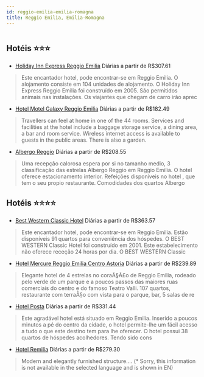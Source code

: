 ```yaml
---
id: reggio-emilia-emilia-romagna
title: Reggio Emilia, Emilia-Romagna
---
```


<center><img src="http://photos.hotelbeds.com/giata/20/201383/201383a_hb_a_002.jpg" alt="" /></center>


## Hotéis ⭐️⭐️⭐️

-    [Holiday Inn Express Reggio Emilia](https://www.hurb.com/aud/https://www.hurb.com/hoteis/reggio-emilia/holiday-inn-express-reggio-emilia-JNP-JP827252?cmp=18055) Diárias a partir de R$307.61
   > Este encantador hotel, pode encontrar-se em Reggio Emilia. O alojamento consiste em 104 unidades de alojamento. O Holiday Inn Express Reggio Emilia foi construído em 2005. São permitidos animais nas instalações. Os viajantes que chegam de carro irão aprec
-    [Hotel Motel Galaxy Reggio Emilia](https://www.hurb.com/aud/https://www.hurb.com/hoteis/reggio-emilia/hotel-motel-galaxy-reggio-emilia-JNP-JP441933?cmp=18055) Diárias a partir de R$182.49
   > Travellers can feel at home in one of the 44 rooms. Services and facilities at the hotel include a baggage storage service, a dining area, a bar and room service. Wireless internet access is available to guests in the public areas. There is also a garden.
-    [Albergo Reggio](https://www.hurb.com/aud/https://www.hurb.com/hoteis/reggio-emilia/albergo-reggio-JNP-JP266098?cmp=18055) Diárias a partir de R$208.55
   > Uma recepção calorosa espera por si no tamanho medio, 3 classificação das estrelas Albergo Reggio em Reggio Emilia. O hotel oferece estacionamento interior. Refeições disponiveis no hotel , que tem o seu propio restaurante. Comodidades dos quartos Albergo

## Hotéis ⭐️⭐️⭐️⭐️

-    [Best Western Classic Hotel](https://www.hurb.com/aud/https://www.hurb.com/hoteis/reggio-emilia/best-western-classic-hotel-JNP-JP084296?cmp=18055) Diárias a partir de R$363.57
   > Este encantador hotel, pode encontrar-se em Reggio Emilia. Estão disponíveis 91 quartos para conveniência dos hóspedes. O BEST WESTERN Classic Hotel foi construído em 2001. Este estabelecimento não oferece receção 24 horas por dia. O BEST WESTERN Classic 
-    [Hotel Mercure Reggio Emilia Centro Astoria](https://www.hurb.com/aud/https://www.hurb.com/hoteis/reggio-emilia/hotel-mercure-reggio-emilia-centro-astoria-JNP-JP043227?cmp=18055) Diárias a partir de R$239.89
   > Elegante hotel de 4 estrelas no coraÃ§Ã£o de Reggio Emilia, rodeado pelo verde de um parque e a poucos passos das maiores ruas comerciais do centro e do famoso Teatro Valli. 107 quartos, restaurante com terraÃ§o com vista para o parque, bar, 5 salas de re
-    [Hotel Posta](https://www.hurb.com/aud/https://www.hurb.com/hoteis/reggio-emilia/hotel-posta-JNP-JP458682?cmp=18055) Diárias a partir de R$331.44
   > Este agradável hotel está situado em Reggio Emilia. Inserido a poucos minutos a pé do centro da cidade, o hotel permite-lhe um fácil acesso a tudo o que este destino tem para lhe oferecer. O hotel possui 38 quartos de hóspedes acolhedores. Tendo sido cons
-    [Hotel Remilia](https://www.hurb.com/aud/https://www.hurb.com/hoteis/reggio-emilia/hotel-remilia-JNP-JP138793?cmp=18055) Diárias a partir de R$279.30
   > Modern and elegantly furnished structure.... (* Sorry, this information is not available in the selected language and is shown in EN) 
